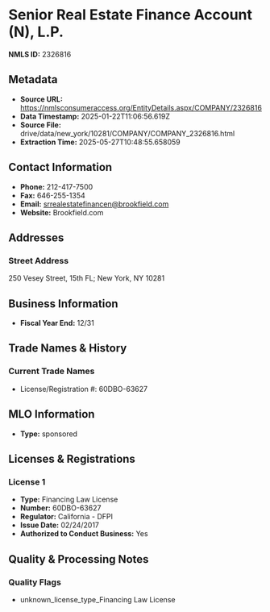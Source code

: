 # Senior Real Estate Finance Account (N), L.P.

**NMLS ID:** 2326816

## Metadata
- **Source URL:** https://nmlsconsumeraccess.org/EntityDetails.aspx/COMPANY/2326816
- **Data Timestamp:** 2025-01-22T11:06:56.619Z
- **Source File:** drive/data/new_york/10281/COMPANY/COMPANY_2326816.html
- **Extraction Time:** 2025-05-27T10:48:55.658059

## Contact Information
- **Phone:** 212-417-7500
- **Fax:** 646-255-1354
- **Email:** srrealestatefinancen@brookfield.com
- **Website:** Brookfield.com

## Addresses
### Street Address
250 Vesey Street, 15th FL; New York, NY 10281

## Business Information
- **Fiscal Year End:** 12/31

## Trade Names & History
### Current Trade Names
- License/Registration #: 60DBO-63627

## MLO Information
- **Type:** sponsored

## Licenses & Registrations

### License 1
- **Type:** Financing Law License
- **Number:** 60DBO-63627
- **Regulator:** California - DFPI
- **Issue Date:** 02/24/2017
- **Authorized to Conduct Business:** Yes

## Quality & Processing Notes
### Quality Flags
- unknown_license_type_Financing Law License
